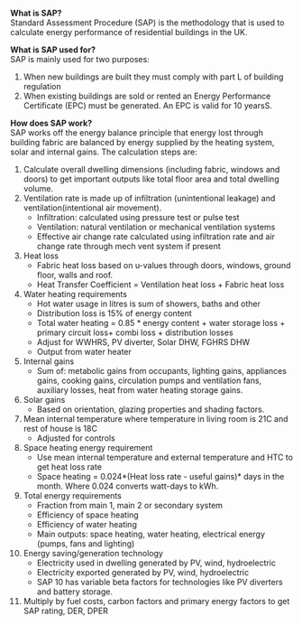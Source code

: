 
**What is SAP?**<br>
Standard Assessment Procedure (SAP) is the methodology that is used to calculate energy performance of residential buildings in the UK.

**What is SAP used for?**<br>
SAP is mainly used for two purposes:
1. When new buildings are built they must comply with part L of building regulation
2. When existing buildings are sold or rented an Energy Performance Certificate (EPC) must be generated. An EPC is valid for 10 yearsS.

**How does SAP work?**<br>
SAP works off the energy balance principle that energy lost through building fabric are balanced by energy supplied by the heating system, solar and internal gains. The calculation steps are:

1. Calculate overall dwelling dimensions (including fabric, windows and doors) to get important outputs like total floor area and total dwelling volume.
2. Ventilation rate is made up of infiltration (unintentional leakage) and ventilation(intentional air movement).
    - Infiltration: calculated using pressure test or pulse test
	- Ventilation: natural ventilation or mechanical ventilation systems
	- Effective air change rate calculated using infiltration rate and air change rate through mech vent system if present
3. Heat loss
	- Fabric heat loss based on u-values through doors, windows, ground floor, walls and roof.
	- Heat Transfer Coefficient = Ventilation heat loss + Fabric heat loss
4. Water heating requirements
	- Hot water usage in litres is sum of showers, baths and other
	- Distribution loss is 15% of energy content
	- Total water heating = 0.85 * energy content + water storage loss + primary circuit loss+ combi loss + distribution losses
	- Adjust for WWHRS, PV diverter, Solar DHW, FGHRS DHW
	- Output from water heater
5. Internal gains
    - Sum of: metabolic gains from occupants, lighting gains, appliances gains, cooking gains, circulation pumps and ventilation fans, auxiliary losses, heat from water heating storage gains.
6. Solar gains
	- Based on orientation, glazing properties and shading factors.
7. Mean internal temperature where temperature in living room is 21C and rest of house is 18C
	- Adjusted for controls
8. Space heating energy requirement
	- Use mean internal temperature and external temperature and HTC to get heat loss rate
	-  Space heating = 0.024*(Heat loss rate - useful gains)* days in the month. Where 0.024 converts watt-days to kWh.
9.  Total energy requirements
	- Fraction from main 1, main 2 or secondary system
	- Efficiency of space heating
	- Efficiency of water heating
	- Main outputs: space heating, water heating, electrical energy (pumps, fans and lighting)
10. Energy saving/generation technology
	- Electricity used in dwelling generated by PV, wind, hydroelectric
	- Electricity exported generated by PV, wind, hydroelectric
	- SAP 10 has variable beta factors for technologies like PV diverters and battery storage.
11. Multiply by fuel costs, carbon factors and primary energy factors to get SAP rating, DER, DPER


